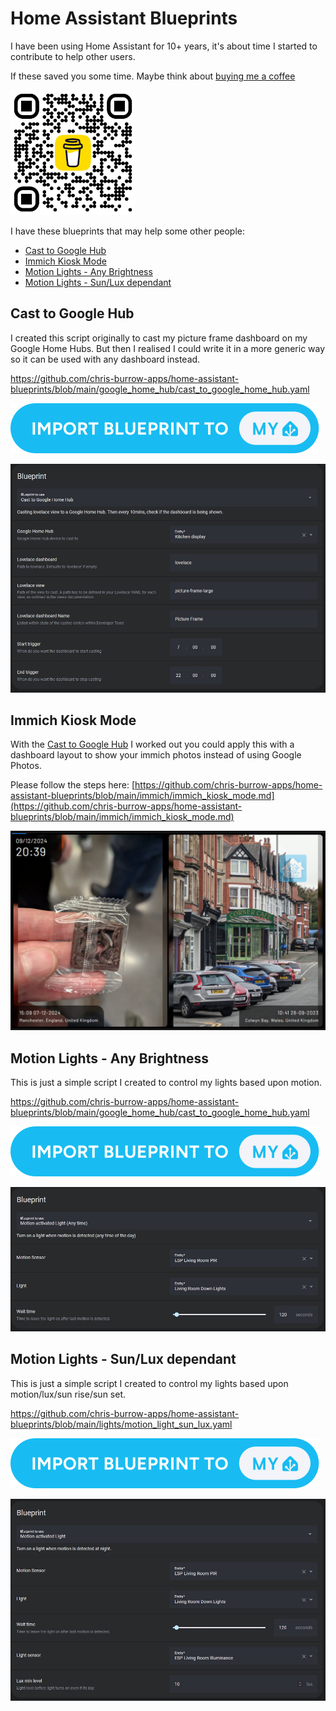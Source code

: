 # Home Assistant Blueprints

I have been using Home Assistant for 10+ years, it's about time I started to contribute to help other users.

If these saved you some time. Maybe think about [buying me a coffee](https://www.buymeacoffee.com/chrisburrow)

<img src="/images/bmc_qr.png" href="https://www.buymeacoffee.com/chrisburrow" alt="Buy Me a Coffee Link" width="200"/>

I have these blueprints that may help some other people:

* [Cast to Google Hub](#cast-to-google-hub)
* [Immich Kiosk Mode](#immich-kiosk-mode)
* [Motion Lights - Any Brightness](#motion-lights-any)
* [Motion Lights - Sun/Lux dependant](#motion-lights-sun-lux)

## <a name="cast-to-google-hub"/> Cast to Google Hub
I created this script originally to cast my picture frame dashboard on my Google Home Hubs. But then I realised I could write it in a more generic way so it can be used with any dashboard instead.

https://github.com/chris-burrow-apps/home-assistant-blueprints/blob/main/google_home_hub/cast_to_google_home_hub.yaml

[![Add Blueprint](/images/blueprint_import.svg)](https://my.home-assistant.io/redirect/blueprint_import/?blueprint_url=https%3A%2F%2Fraw.githubusercontent.com%2Fchris-burrow-apps%2Fhome-assistant-blueprints%2Frefs%2Fheads%2Fmain%2Fgoogle_home_hub%2Fcast_to_google_home_hub.yaml)

![Automation Example](/images/blueprint-native-cast-dashboard.jpg)

## <a name="immich-kiosk-mode"/> Immich Kiosk Mode
With the [Cast to Google Hub](https://github.com/chris-burrow-apps/home-assistant-blueprints/blob/main/google_home_hub/cast_to_google_home_hub.yaml) I worked out you could apply this with a dashboard layout to show your immich photos instead of using Google Photos. 

Please follow the steps here: [https://github.com/chris-burrow-apps/home-assistant-blueprints/blob/main/immich/immich_kiosk_mode.md](https://github.com/chris-burrow-apps/home-assistant-blueprints/blob/main/immich/immich_kiosk_mode.md)

![Automation Example](/images/immich-home-assistant-example.png)
 
##  <a name="motion-lights-any"/> Motion Lights - Any Brightness
This is just a simple script I created to control my lights based upon motion.

https://github.com/chris-burrow-apps/home-assistant-blueprints/blob/main/google_home_hub/cast_to_google_home_hub.yaml

[![Add Blueprint](/images/blueprint_import.svg)](https://my.home-assistant.io/redirect/blueprint_import/?blueprint_url=https%3A%2F%2Fraw.githubusercontent.com%2Fchris-burrow-apps%2Fhome-assistant-blueprints%2Frefs%2Fheads%2Fmain%2Flights%2Fmotion_light_any.yaml)

![Automation Example](/images/blueprint-light-any.jpg)

## <a name="motion-lights-sun-lux"/> Motion Lights - Sun/Lux dependant
This is just a simple script I created to control my lights based upon motion/lux/sun rise/sun set.

https://github.com/chris-burrow-apps/home-assistant-blueprints/blob/main/lights/motion_light_sun_lux.yaml

[![Add Blueprint](/images/blueprint_import.svg)](https://my.home-assistant.io/redirect/blueprint_import/?blueprint_url=https%3A%2F%2Fraw.githubusercontent.com%2Fchris-burrow-apps%2Fhome-assistant-blueprints%2Frefs%2Fheads%2Fmain%2Flights%2Fmotion_light_sun_lux.yaml)

![Automation Example](/images/blueprint-light-lux.jpg)
